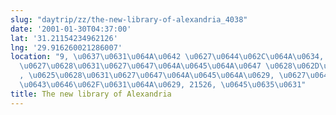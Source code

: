 ```yaml
---
slug: "daytrip/zz/the-new-library-of-alexandria_4038"
date: '2001-01-30T04:37:00'
lat: '31.21154234962126'
lng: '29.916260021286007'
location: "9, \u0637\u0631\u064A\u0642 \u0627\u0644\u062C\u064A\u0634, \u0627\u0644\
  \u0627\u0628\u0631\u0627\u0647\u064A\u0645\u064A\u0647 \u0628\u062D\u0631\u0649\
  , \u0625\u0628\u0631\u0627\u0647\u064A\u0645\u064A\u0629, \u0627\u0644\u0625\u0633\
  \u0643\u0646\u062F\u0631\u064A\u0629, 21526, \u0645\u0635\u0631"
title: The new library of Alexandria
---
```



